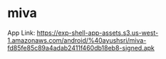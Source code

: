 # miva
App Link: https://exp-shell-app-assets.s3.us-west-1.amazonaws.com/android/%40ayushsri/miva-fd85fe85c89a4adab2411f460db18eb8-signed.apk
